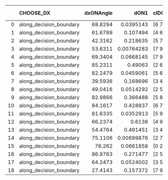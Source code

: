 |    | CHOOSE_DX               |   dxONAngle |       dON1 | cIDON1   |   dON_patch_1 |   nTON |        dON |   dxOFFAngle |     dOFF1 | cIDOFF1   |   dOFF_patch_1 |   nTOFF |      dOFF | SUCCESS   |   nExp |   dual_point_id |   subpoint_time_seconds |   total_execution_time |       logp |   dOFF/dON | Vote dOFF>dON   |
|---:|:------------------------|------------:|-----------:|:---------|--------------:|-------:|-----------:|-------------:|----------:|:----------|---------------:|--------:|----------:|:----------|-------:|----------------:|------------------------:|-----------------------:|-----------:|-----------:|:----------------|
|  0 | along_decision_boundary |     68.8294 | 0.0395143  | [6 7]    |    0.0395143  |      1 | 0.0395143  |      79.4732 | 0.340359  | [6 7]     |      0.340359  |       1 | 0.340359  | True      |      1 |              26 |                1.87023  |                31.0266 |  0         |  8.61355   | True            |
|  1 | along_decision_boundary |     61.6789 | 0.107494   | [4 6]    |    0.107494   |      1 | 0.107494   |      53.9556 | 0.0672282 | [4 6]     |      0.0672282 |       1 | 0.0672282 | False     |      2 |              66 |                3.1727   |                94.2541 | -0.5       |  0.625411  | False           |
|  2 | along_decision_boundary |     42.3162 | 0.218635   | [5 7]    |    0.218635   |      1 | 0.218635   |      64.6861 | 0.24915   | [5 7]     |      0.24915   |       1 | 0.24915   | True      |      3 |             110 |                2.16854  |               137.301  | -0         |  1.13957   | True            |
|  3 | along_decision_boundary |     53.6311 | 0.00764283 | [7 9]    |    0.00764283 |      1 | 0.00764283 |      63.059  | 0.0106092 | [7 9]     |      0.0106092 |       1 | 0.0106092 | True      |      4 |             182 |                0.553646 |               217.246  | -0.166667  |  1.38812   | True            |
|  4 | along_decision_boundary |     69.3404 | 0.0668145  | [7 9]    |    0.0668145  |      1 | 0.0668145  |      82.0522 | 0.0584192 | [7 9]     |      0.0584192 |       1 | 0.0584192 | False     |      5 |             269 |                1.37933  |               317.771  | -0.5       |  0.874349  | False           |
|  5 | along_decision_boundary |     85.2311 | 0.49063    | [2 6]    |    0.49063    |      1 | 0.49063    |      81.0441 | 1.16251   | [2 6]     |      1.16251   |       1 | 1.16251   | True      |      6 |             271 |                4.64183  |               324.606  | -0.1       |  2.36942   | True            |
|  6 | along_decision_boundary |     82.2479 | 0.0459061  | [5 6]    |    0.0459061  |      1 | 0.0459061  |      81.6838 | 0.116458  | [5 6]     |      0.116458  |       1 | 0.116458  | True      |      7 |             277 |                1.78646  |               339.808  | -0.333333  |  2.53687   | True            |
|  7 | along_decision_boundary |     39.5936 | 0.168696   | [3 4]    |    0.168696   |      1 | 0.168696   |      52.5225 | 0.0751462 | [3 4]     |      0.0751462 |       1 | 0.0751462 | False     |      8 |             307 |                2.96319  |               391.69   | -0.642857  |  0.445453  | False           |
|  8 | along_decision_boundary |     49.0416 | 0.0514292  | [2 5]    |    0.0514292  |      1 | 0.0514292  |      55.3994 | 0.750436  | [2 5]     |      0.750436  |       1 | 0.750436  | True      |      9 |             326 |                4.85074  |               435.779  | -0.25      | 14.5916    | True            |
|  9 | along_decision_boundary |     82.9866 | 0.366488   | [5 8]    |    0.366488   |      1 | 0.366488   |      69.7247 | 0.129345  | [5 8]     |      0.129345  |       1 | 0.129345  | False     |     10 |             333 |                2.60711  |               445.322  | -0.5       |  0.35293   | False           |
| 10 | along_decision_boundary |     84.1617 | 0.428837   | [6 7]    |    0.428837   |      1 | 0.428837   |      61.0358 | 0.0715276 | [6 7]     |      0.0715276 |       1 | 0.0715276 | False     |     11 |             339 |                2.9738   |               449.76   | -0.2       |  0.166794  | False           |
| 11 | along_decision_boundary |     81.6335 | 0.0352913  | [5 9]    |    0.0352913  |      1 | 0.0352913  |      85.5003 | 0.188594  | [5 9]     |      0.188594  |       1 | 0.188594  | True      |     12 |             376 |                1.8043   |               478.284  | -0.0454545 |  5.34392   | True            |
| 12 | along_decision_boundary |     66.2374 | 0.6138     | [4 9]    |    0.6138     |      1 | 0.6138     |      55.6216 | 0.0257228 | [4 9]     |      0.0257228 |       1 | 0.0257228 | False     |     13 |             377 |                3.13427  |               481.422  | -0.166667  |  0.0419076 | False           |
| 13 | along_decision_boundary |     54.4764 | 0.491451   | [3 4]    |    0.491451   |      1 | 0.491451   |      55.0777 | 0.127694  | [3 4]     |      0.127694  |       1 | 0.127694  | False     |     14 |             382 |                1.89176  |               489.99   | -0.0384615 |  0.259831  | False           |
| 14 | along_decision_boundary |     75.1106 | 0.00699876 | [2 7]    |    0.00699876 |      1 | 0.00699876 |      62.9716 | 0.0939807 | [2 7]     |      0.0939807 |       1 | 0.0939807 | True      |     15 |             388 |                0.954305 |               500.527  | -0         | 13.4282    | True            |
| 15 | along_decision_boundary |     76.262  | 0.0661858  | [0 2]    |    0.0661858  |      1 | 0.0661858  |      65.1125 | 0.362461  | [1 2]     |      0.362461  |       1 | 0.362461  | True      |     16 |             398 |                3.25064  |               515.273  | -0.0333333 |  5.47642   | True            |
| 16 | along_decision_boundary |     86.9763 | 0.271477   | [2 5]    |    0.271477   |      1 | 0.271477   |      60.951  | 1.02466   | [2 5]     |      1.02466   |       1 | 1.02466   | True      |     17 |             418 |                5.65283  |               541.602  | -0.125     |  3.7744    | True            |
| 17 | along_decision_boundary |     64.2473 | 0.0524002  | [3 5]    |    0.0524002  |      1 | 0.0524002  |      66.1816 | 0.531588  | [3 5]     |      0.531588  |       1 | 0.531588  | True      |     18 |             426 |                3.26933  |               552.707  | -0.264706  | 10.1448    | True            |
| 18 | along_decision_boundary |     27.4143 | 0.157372   | [7 9]    |    0.157372   |      1 | 0.157372   |      80.1155 | 0.029263  | [7 9]     |      0.029263  |       1 | 0.029263  | False     |     19 |             453 |                1.00022  |               575.465  | -0.444444  |  0.185948  | False           |